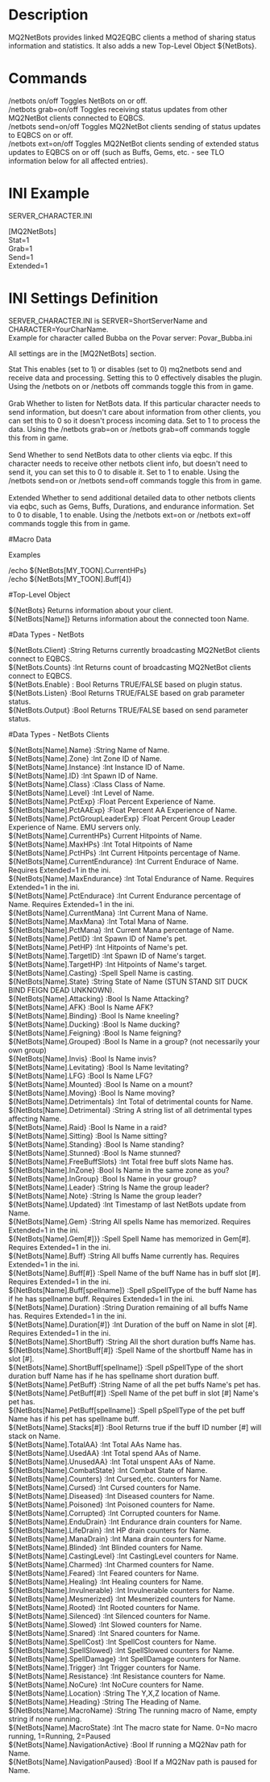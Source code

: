 # Description
MQ2NetBots provides linked MQ2EQBC clients a method of sharing status information and statistics. It also adds a new Top-Level Object ${NetBots}.

# Commands
/netbots on/off Toggles NetBots on or off.<BR>
/netbots grab=on/off Toggles receiving status updates from other MQ2NetBot clients connected to EQBCS.<BR>
/netbots send=on/off Toggles MQ2NetBot clients sending of status updates to EQBCS on or off.<BR>
/netbots ext=on/off Toggles MQ2NetBot clients sending of extended status updates to EQBCS on or off (such as Buffs, Gems, etc. - see TLO information below for all affected entries).<BR>

# INI Example
SERVER_CHARACTER.INI

[MQ2NetBots]<BR>
Stat=1<BR>
Grab=1<BR>
Send=1<BR>
Extended=1<BR>

# INI Settings Definition
SERVER_CHARACTER.INI is SERVER=ShortServerName and CHARACTER=YourCharName.<BR> Example for character called Bubba on the Povar server: Povar\_Bubba.ini

All settings are in the [MQ2NetBots] section.


Stat This enables (set to 1) or disables (set to 0) mq2netbots send and receive data and processing. Setting this to 0 effectively disables the plugin. Using the /netbots on or /netbots off commands toggle this from in game.<BR><BR>
Grab Whether to listen for NetBots data. If this particular character needs to send information, but doesn't care about information from other clients, you can set this to 0 so it doesn't process incoming data. Set to 1 to process the data. Using the /netbots grab=on or /netbots grab=off commands toggle this from in game.<BR><BR>
Send Whether to send NetBots data to other clients via eqbc. If this character needs to receive other netbots client info, but doesn't need to send it, you can set this to 0 to disable it. Set to 1 to enable. Using the /netbots send=on or /netbots send=off commands toggle this from in game.<BR><BR>
Extended Whether to send additional detailed data to other netbots clients via eqbc, such as Gems, Buffs, Durations, and endurance information. Set to 0 to disable, 1 to enable. Using the /netbots ext=on or /netbots ext=off commands toggle this from in game.


#Macro Data

Examples

/echo ${NetBots[MY\_TOON].CurrentHPs}<BR>
/echo ${NetBots[MY\_TOON].Buff[4]}

#Top-Level Object

${NetBots} Returns information about your client.<BR>
${NetBots[Name]} Returns information about the connected toon Name.

#Data Types - NetBots

${NetBots.Client} :String Returns currently broadcasting MQ2NetBot clients connect to EQBCS.<BR>
${NetBots.Counts} :Int Returns count of broadcasting MQ2NetBot clients connect to EQBCS.<BR>
${NetBots.Enable} : Bool Returns TRUE/FALSE based on plugin status.<BR>
${NetBots.Listen} :Bool Returns TRUE/FALSE based on grab parameter status.<BR>
${NetBots.Output} :Bool Returns TRUE/FALSE based on send parameter status.<BR>

#Data Types - NetBots Clients

${NetBots[Name].Name} :String Name of Name.<BR>
${NetBots[Name].Zone} :Int Zone ID of Name.<BR>
${NetBots[Name].Instance} :Int Instance ID of Name.<BR>
${NetBots[Name].ID} :Int Spawn ID of Name.<BR>
${NetBots[Name].Class} :Class Class of Name.<BR>
${NetBots[Name].Level} :Int Level of Name.<BR>
${NetBots[Name].PctExp} :Float Percent Experience of Name.<BR>
${NetBots[Name].PctAAExp} :Float Percent AA Experience of Name.<BR>
${NetBots[Name].PctGroupLeaderExp} :Float Percent Group Leader Experience of Name. EMU servers only.<BR>
${NetBots[Name].CurrentHPs} Current Hitpoints of Name.<BR>
${NetBots[Name].MaxHPs} :Int Total Hitpoints of Name<BR>
${NetBots[Name].PctHPs} :Int Current Hitpoints percentage of Name.<BR>
${NetBots[Name].CurrentEndurance} :Int Current Endurace of Name. Requires Extended=1 in the ini.<BR>
${NetBots[Name].MaxEndurance} :Int Total Endurance of Name. Requires Extended=1 in the ini.<BR>
${NetBots[Name].PctEndurace} :Int Current Endurance percentage of Name. Requires Extended=1 in the ini.<BR>
${NetBots[Name].CurrentMana} :Int Current Mana of Name.<BR>
${NetBots[Name].MaxMana} :Int Total Mana of Name.<BR>
${NetBots[Name].PctMana} :Int Current Mana percentage of Name.<BR>
${NetBots[Name].PetID} :Int Spawn ID of Name's pet.<BR>
${NetBots[Name].PetHP} :Int Hitpoints of Name's pet.<BR>
${NetBots[Name].TargetID} :Int Spawn ID of Name's target.<BR>
${NetBots[Name].TargetHP} :Int Hitpoints of Name's target.<BR>
${NetBots[Name].Casting} :Spell Spell Name is casting.<BR>
${NetBots[Name].State} :String State of Name (STUN STAND SIT DUCK BIND FEIGN DEAD UNKNOWN).<BR>
${NetBots[Name].Attacking} :Bool Is Name Attacking?<BR>
${NetBots[Name].AFK} :Bool Is Name AFK?<BR>
${NetBots[Name].Binding} :Bool Is Name kneeling?<BR>
${NetBots[Name].Ducking} :Bool Is Name ducking?<BR>
${NetBots[Name].Feigning} :Bool Is Name feigning?<BR>
${NetBots[Name].Grouped} :Bool Is Name in a group? (not necessarily your own group)<BR>
${NetBots[Name].Invis} :Bool Is Name invis?<BR>
${NetBots[Name].Levitating} :Bool Is Name levitating?<BR>
${NetBots[Name].LFG} :Bool Is Name LFG?<BR>
${NetBots[Name].Mounted} :Bool Is Name on a mount?<BR>
${NetBots[Name].Moving} :Bool Is Name moving?<BR>
${NetBots[Name].Detrimentals} :Int Total of detrimental counts for Name.<BR>
${NetBots[Name].Detrimental} :String A string list of all detrimental types affecting Name.<BR>
${NetBots[Name].Raid} :Bool Is Name in a raid?<BR>
${NetBots[Name].Sitting} :Bool Is Name sitting?<BR>
${NetBots[Name].Standing} :Bool Is Name standing?<BR>
${NetBots[Name].Stunned} :Bool Is Name stunned?<BR>
${NetBots[Name].FreeBuffSlots} :Int Total free buff slots Name has.<BR>
${NetBots[Name].InZone} :Bool Is Name in the same zone as you?<BR>
${NetBots[Name].InGroup} :Bool Is Name in your group?<BR>
${NetBots[Name].Leader} :String Is Name the group leader?<BR>
${NetBots[Name].Note} :String Is Name the group leader?<BR>
${NetBots[Name].Updated} :Int Timestamp of last NetBots update from Name.<BR>
${NetBots[Name].Gem} :String All spells Name has memorized. Requires Extended=1 in the ini.<BR>
${NetBots[Name].Gem[#]}} :Spell Spell Name has memorized in Gem[#]. Requires Extended=1 in the ini.<BR>
${NetBots[Name].Buff} :String All buffs Name currently has. Requires Extended=1 in the ini.<BR>
${NetBots[Name].Buff[#]} :Spell Name of the buff Name has in buff slot [#]. Requires Extended=1 in the ini.<BR>
${NetBots[Name].Buff[spellname]} :Spell pSpellType of the buff Name has if he has spellname buff. Requires Extended=1 in the ini.<BR>
${NetBots[Name].Duration} :String Duration remaining of all buffs Name has. Requires Extended=1 in the ini.<BR>
${NetBots[Name].Duration[#]} :Int Duration of the buff on Name in slot [#]. Requires Extended=1 in the ini.<BR>
${NetBots[Name].ShortBuff} :String All the short duration buffs Name has.<BR>
${NetBots[Name].ShortBuff[#]} :Spell Name of the shortbuff Name has in slot [#].<BR>
${NetBots[Name].ShortBuff[spellname]} :Spell pSpellType of the short duration buff Name has if he has spellname short duration buff.<BR>
${NetBots[Name].PetBuff} :String Name of all the pet buffs Name's pet has.<BR>
${NetBots[Name].PetBuff[#]} :Spell Name of the pet buff in slot [#] Name's pet has.<BR>
${NetBots[Name].PetBuff[spellname]} :Spell pSpellType of the pet buff Name has if his pet has spellname buff.<BR>
${NetBots[Name].Stacks[#]} :Bool Returns true if the buff ID number [#] will stack on Name.<BR>
${NetBots[Name].TotalAA} :Int Total AAs Name has.<BR>
${NetBots[Name].UsedAA} :Int Total spend AAs of Name.<BR>
${NetBots[Name].UnusedAA} :Int Total unspent AAs of Name.<BR>
${NetBots[Name].CombatState} :Int Combat State of Name.<BR>
${NetBots[Name].Counters} :Int Cursed,etc. counters for Name.<BR>
${NetBots[Name].Cursed} :Int Cursed counters for Name.<BR>
${NetBots[Name].Diseased} :Int Diseased counters for Name.<BR>
${NetBots[Name].Poisoned} :Int Poisoned counters for Name.<BR>
${NetBots[Name].Corrupted} :Int Corrupted counters for Name.<BR>
${NetBots[Name].EnduDrain} :Int Endurance drain counters for Name.<BR>
${NetBots[Name].LifeDrain} :Int HP drain counters for Name.<BR>
${NetBots[Name].ManaDrain} :Int Mana drain counters for Name.<BR>
${NetBots[Name].Blinded} :Int Blinded counters for Name.<BR>
${NetBots[Name].CastingLevel} :Int CastingLevel counters for Name.<BR>
${NetBots[Name].Charmed} :Int Charmed counters for Name.<BR>
${NetBots[Name].Feared} :Int Feared counters for Name.<BR>
${NetBots[Name].Healing} :Int Healing counters for Name.<BR>
${NetBots[Name].Invulnerable} :Int Invulnerable counters for Name.<BR>
${NetBots[Name].Mesmerized} :Int Mesmerized counters for Name.<BR>
${NetBots[Name].Rooted} :Int Rooted counters for Name.<BR>
${NetBots[Name].Silenced} :Int Silenced counters for Name.<BR>
${NetBots[Name].Slowed} :Int Slowed counters for Name.<BR>
${NetBots[Name].Snared} :Int Snared counters for Name.<BR>
${NetBots[Name].SpellCost} :Int SpellCost counters for Name.<BR>
${NetBots[Name].SpellSlowed} :Int SpellSlowed counters for Name.<BR>
${NetBots[Name].SpellDamage} :Int SpellDamage counters for Name.<BR>
${NetBots[Name].Trigger} :Int Trigger counters for Name.<BR>
${NetBots[Name].Resistance} :Int Resistance counters for Name.<BR>
${NetBots[Name].NoCure} :Int NoCure counters for Name.<BR>
${NetBots[Name].Location} :String The Y,X,Z location of Name.<BR>
${NetBots[Name].Heading} :String The Heading of Name.<BR>
${NetBots[Name].MacroName} :String The running macro of Name, empty string if none running.<BR>
${NetBots[Name].MacroState} :Int The macro state for Name. 0=No macro running, 1=Running, 2=Paused<BR>
${NetBots[Name].NavigationActive} :Bool If running a MQ2Nav path for Name.<BR>
${NetBots[Name].NavigationPaused} :Bool If a MQ2Nav path is paused for Name.<BR>
